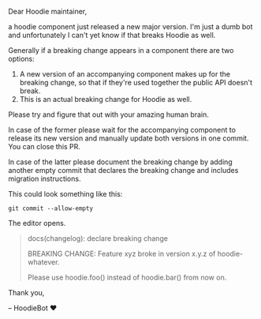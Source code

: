 Dear Hoodie maintainer,

a hoodie component just released a new major version.
I'm just a dumb bot and unfortunately I can't yet know if that breaks Hoodie as well.

Generally if a breaking change appears in a component there are two options:

1. A new version of an accompanying component makes up for the breaking change, so that if they're used together the public API doesn't break.
2. This is an actual breaking change for Hoodie as well.

Please try and figure that out with your amazing human brain.

In case of the former please wait for the accompanying component to release its new version and manually update both versions in one commit. You can close this PR.

In case of the latter please document the breaking change by adding another empty commit that declares the breaking change and includes migration instructions.

This could look something like this:

```
git commit --allow-empty
```

The editor opens.

> docs(changelog): declare breaking change
>
> BREAKING CHANGE: Feature xyz broke in version x.y.z of hoodie-whatever.
>
> Please use hoodie.foo() instead of hoodie.bar() from now on.



Thank you,

– HoodieBot :heart:
